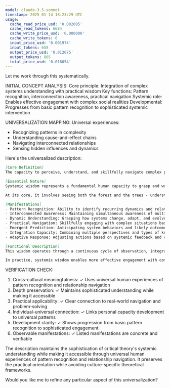 ```yaml
---
model: claude-3.5-sonnet
timestamp: 2025-01-14 18:23:29 UTC
usage:
  cache_read_price_usd: '0.002005'
  cache_read_tokens: 6684
  cache_write_price_usd: '0.000000'
  cache_write_tokens: 0
  input_price_usd: '0.001974'
  input_tokens: 658
  output_price_usd: '0.012075'
  output_tokens: 805
  total_price_usd: '0.016054'
---
```


Let me work through this systematically.

INITIAL CONCEPT ANALYSIS:
Core principle: Integration of complex systems understanding with practical wisdom
Key functions: Pattern recognition, interconnection awareness, practical navigation
Systemic role: Enables effective engagement with complex social realities
Developmental: Progresses from basic pattern recognition to sophisticated systemic intervention

UNIVERSALIZATION MAPPING:
Universal experiences:
- Recognizing patterns in complexity
- Understanding cause-and-effect chains
- Navigating interconnected relationships
- Sensing hidden influences and dynamics

Here's the universalized description:

```markdown
[Core Definition]
The capacity to perceive, understand, and skillfully navigate complex patterns of relationship and influence in human systems, combining deep insight into interconnections with practical ability to act effectively within these systems. This wisdom emerges from the integration of pattern recognition, causal understanding, and practical experience.

[Essential Nature]
Systemic wisdom represents a fundamental human capacity to grasp and work with complexity in its living, dynamic form. It transcends mere analytical understanding, incorporating an embodied sense of how systems flow, interact, and evolve. This wisdom manifests as an intuitive grasp of patterns combined with practical knowledge of how to engage with them effectively.

At its core, it involves seeing both the forest and the trees - understanding how parts and wholes relate, how visible effects emerge from invisible causes, and how seemingly separate phenomena are intimately connected. This wisdom develops through direct experience with complexity, refined by reflection and tested through practical engagement.

[Manifestations]
- Pattern Recognition: Ability to identify recurring dynamics and relationships across different contexts and scales
- Interconnected Awareness: Maintaining simultaneous awareness of multiple layers of influence and relationship
- Dynamic Understanding: Grasping how systems change, adapt, and evolve over time
- Practical Navigation: Skillfully engaging with complex situations based on deep understanding
- Emergent Prediction: Anticipating system behaviors and likely outcomes of interventions
- Integration Capacity: Combining multiple perspectives and types of knowledge into coherent understanding
- Adaptive Response: Adjusting actions based on systemic feedback and changing conditions

[Functional Description]
This wisdom operates through a continuous cycle of observation, integration, and adaptation. It begins with careful attention to patterns and relationships, develops through reflection on interconnections and dynamics, and matures through practical engagement with complex situations. The capacity grows through alternating phases of expanded perception and focused integration, each cycle building deeper understanding and more refined practical skill.

In practice, systemic wisdom enables more effective engagement with complex challenges by informing when and how to act for maximum positive impact. It guides navigation of complicated situations, helps anticipate unintended consequences, and supports identification of leverage points for meaningful change. This wisdom manifests as both deeper understanding and more skillful action, leading to more sustainable and beneficial outcomes in complex situations.
```

VERIFICATION CHECK:
1. Cross-cultural meaningfulness: ✓ Uses universal human experiences of pattern recognition and relationship navigation
2. Depth preservation: ✓ Maintains sophisticated understanding while making it accessible
3. Practical applicability: ✓ Clear connection to real-world navigation and problem-solving
4. Individual-universal connection: ✓ Links personal capacity development to universal patterns
5. Development clarity: ✓ Shows progression from basic pattern recognition to sophisticated engagement
6. Observable manifestations: ✓ Listed manifestations are concrete and verifiable

The description maintains the sophistication of critical theory's systemic understanding while making it accessible through universal human experiences of pattern recognition and relationship navigation. It preserves the practical orientation while avoiding culture-specific theoretical frameworks.

Would you like me to refine any particular aspect of this universalization?